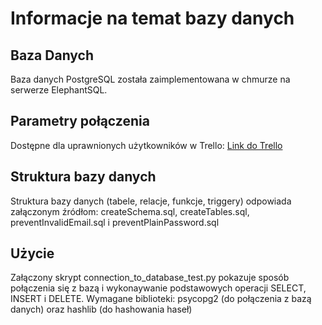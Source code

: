 # Informacje na temat bazy danych

## Baza Danych

Baza danych PostgreSQL została zaimplementowana w chmurze na serwerze ElephantSQL.

## Parametry połączenia

Dostępne dla uprawnionych użytkowników w Trello: [Link do Trello](https://trello.com/c/qmU4sR6e)

## Struktura bazy danych

Struktura bazy danych (tabele, relacje, funkcje, triggery) odpowiada załączonym źródłom:
createSchema.sql, createTables.sql, preventInvalidEmail.sql i preventPlainPassword.sql

## Użycie

Załączony skrypt connection_to_database_test.py pokazuje sposób połączenia się z bazą i wykonaywanie podstawowych operacji SELECT, INSERT i DELETE.
Wymagane biblioteki: psycopg2 (do połączenia z bazą danych) oraz hashlib (do hashowania haseł)
